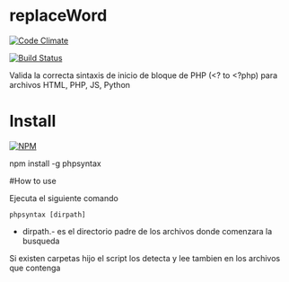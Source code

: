 replaceWord
===========

[![Code Climate](https://codeclimate.com/github/EdgarVaguencia/replaceWord/badges/gpa.svg)](https://codeclimate.com/github/EdgarVaguencia/replaceWord)

[![Build Status](https://travis-ci.org/EdgarVaguencia/replaceWord.svg)](https://travis-ci.org/EdgarVaguencia/replaceWord)

Valida la correcta sintaxis de inicio de bloque de PHP (&lt;? to &lt;?php) para archivos HTML, PHP, JS, Python

# Install

[![NPM](https://nodei.co/npm/phpsyntax.png?downloads=true&downloadRank=true)](https://nodei.co/npm/phpsyntax/)

npm install -g phpsyntax

#How to use

Ejecuta el siguiente comando 
  
  `phpsyntax [dirpath]`

  * dirpath.- es el directorio padre de los archivos donde comenzara la busqueda

Si existen carpetas hijo el script los detecta y lee tambien en los archivos que contenga
